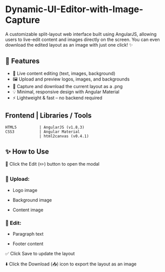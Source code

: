 # Dynamic-UI-Editor-with-Image-Capture
A customizable split-layout web interface built using AngularJS, allowing users to live-edit content and images directly on the screen. You can even download the edited layout as an image with just one click! ✨

## 📌 Features

* 🎨 Live content editing (text, images, background)
* 🖼️ Upload and preview logos, images, and backgrounds
* 📸 Capture and download the current layout as a .png
* 💡 Minimal, responsive design with Angular Material
* ⚡ Lightweight & fast – no backend required

##  Frontend       | Libraries / Tools
    HTML5          | AngularJS (v1.8.3)
    CSS3           | Angular Material
                   | html2canvas (v0.4.1)


##   ✨ How to Use

🔧 Click the Edit (✏️) button to open the modal

### 📁 Upload:

* Logo image

* Background image

* Content image

### 📝 Edit:

* Paragraph text

* Footer content

✅ Click Save to update the layout

⬇️ Click the Download (📥) icon to export the layout as an image
